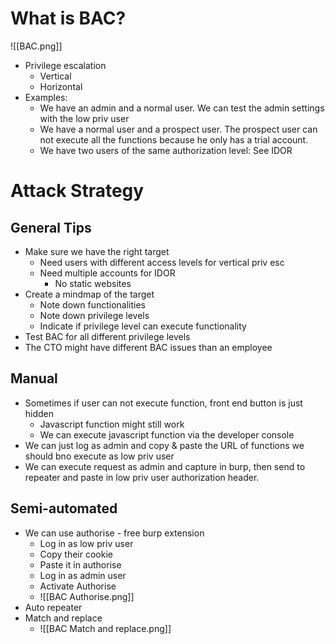 # What is BAC?
![[BAC.png]]

- Privilege escalation
	- Vertical 
	- Horizontal
- Examples:
	- We have an admin and a normal user. We can test the admin settings with the low priv user
	- We have a normal user and a prospect user. The prospect user can not execute all the functions because he only has a trial account.
	- We have two users of the same authorization level: See IDOR


# Attack Strategy
## General Tips
- Make sure we have the right target
	- Need users with different access levels for vertical priv esc
	- Need multiple accounts for IDOR 
		- No static websites
- Create a mindmap of the target
	- Note down functionalities
	- Note down privilege levels
	- Indicate if privilege level can execute functionality
- Test BAC for all different privilege levels
- The CTO might have different BAC issues than an employee

## Manual
- Sometimes if user can not execute function, front end button is just hidden
	- Javascript function might still work
	- We can execute javascript function via the developer console
- We can just log as admin and copy & paste the URL of functions we should bno execute as low priv user
- We can execute request as admin and capture in burp, then send to repeater and paste in low priv user authorization header.

## Semi-automated
- We can use authorise - free burp extension
	- Log in as low priv user
	- Copy their cookie
	- Paste it in authorise
	- Log in as admin user
	- Activate Authorise
	- ![[BAC Authorise.png]]
- Auto repeater
- Match and replace
	- ![[BAC Match and replace.png]]






